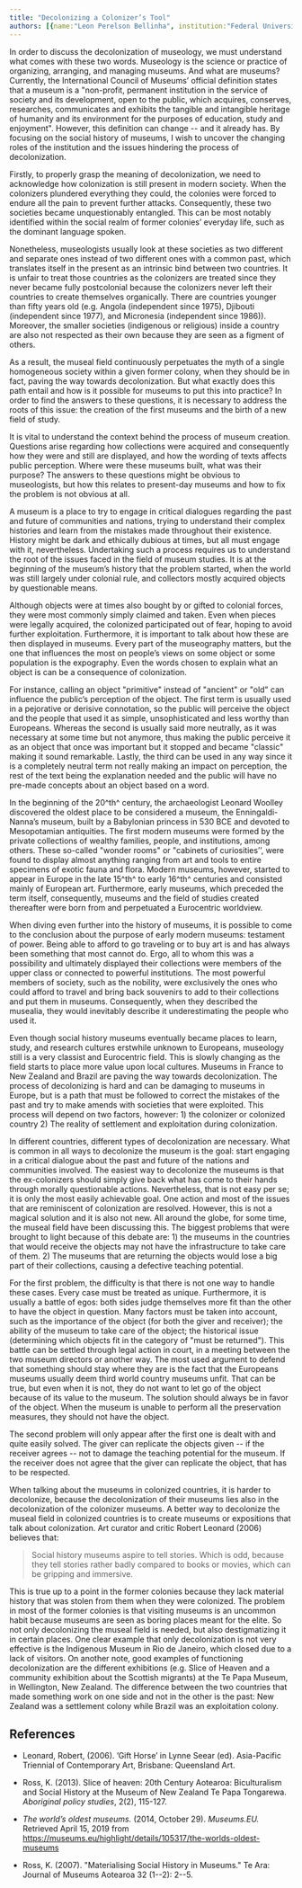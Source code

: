 ```yaml
---
title: "Decolonizing a Colonizer’s Tool"
authors: [{name:"Leon Perelson Bellinha", institution:"Federal University of the State of Rio de Janeiro – Rio de Janeiro, Brazil"}]
---
```


In order to discuss the decolonization of museology, we must understand
what comes with these two words. Museology is the science or practice of
organizing, arranging, and managing museums. And what are museums?
Currently, the International Council of Museums’ official definition
states that a museum is a "non-profit, permanent institution in the
service of society and its development, open to the public, which
acquires, conserves, researches, communicates and exhibits the tangible
and intangible heritage of humanity and its environment for the purposes
of education, study and enjoyment". However, this definition can change
-- and it already has. By focusing on the social history of museums, I
wish to uncover the changing roles of the institution and the issues
hindering the process of decolonization.

Firstly, to properly grasp the meaning of decolonization, we need to
acknowledge how colonization is still present in modern society. When
the colonizers plundered everything they could, the colonies were forced
to endure all the pain to prevent further attacks. Consequently, these
two societies became unquestionably entangled. This can be most notably
identified within the social realm of former colonies’ everyday life,
such as the dominant language spoken.

Nonetheless, museologists usually look at these societies as two
different and separate ones instead of two different ones with a common
past, which translates itself in the present as an intrinsic bind
between two countries. It is unfair to treat those countries as the
colonizers are treated since they never became fully postcolonial
because the colonizers never left their countries to create themselves
organically. There are countries younger than fifty years old (e.g.
Angola (independent since 1975), Djibouti (independent since 1977), and
Micronesia (independent since 1986)). Moreover, the smaller societies
(indigenous or religious) inside a country are also not respected as
their own because they are seen as a figment of others.

As a result, the museal field continuously perpetuates the myth of a
single homogeneous society within a given former colony, when they
should be in fact, paving the way towards decolonization. But what
exactly does this path entail and how is it possible for museums to put
this into practice? In order to find the answers to these questions, it
is necessary to address the roots of this issue: the creation of the
first museums and the birth of a new field of study.

It is vital to understand the context behind the process of museum
creation. Questions arise regarding how collections were acquired and
consequently how they were and still are displayed, and how the wording
of texts affects public perception. Where were these museums built, what
was their purpose? The answers to these questions might be obvious to
museologists, but how this relates to present-day museums and how to fix
the problem is not obvious at all.

A museum is a place to try to engage in critical dialogues regarding the
past and future of communities and nations, trying to understand their
complex histories and learn from the mistakes made throughout their
existence. History might be dark and ethically dubious at times, but all
must engage with it, nevertheless. Undertaking such a process requires
us to understand the root of the issues faced in the field of museum
studies. It is at the beginning of the museum’s history that the problem
started, when the world was still largely under colonial rule, and
collectors mostly acquired objects by questionable means.

Although objects were at times also bought by or gifted to colonial
forces, they were most commonly simply claimed and taken. Even when
pieces were legally acquired, the colonized participated out of fear,
hoping to avoid further exploitation. Furthermore, it is important to
talk about how these are then displayed in museums. Every part of the
museography matters, but the one that influences the most on people’s
views on some object or some population is the expography. Even the
words chosen to explain what an object is can be a consequence of
colonization.

For instance, calling an object "primitive" instead of "ancient" or
"old" can influence the public’s perception of the object. The first
term is usually used in a pejorative or derisive connotation, so the
public will perceive the object and the people that used it as simple,
unsophisticated and less worthy than Europeans. Whereas the second is
usually said more neutrally, as it was necessary at some time but not
anymore, thus making the public perceive it as an object that once was
important but it stopped and became "classic" making it sound
remarkable. Lastly, the third can be used in any way since it is a
completely neutral term not really making an impact on perception, the
rest of the text being the explanation needed and the public will have
no pre-made concepts about an object based on a word.

In the beginning of the 20^th^ century, the archaeologist Leonard
Woolley discovered the oldest place to be considered a museum, the
Enningaldi-Nanna’s museum, built by a Babylonian princess in 530 BCE and
devoted to Mesopotamian antiquities. The first modern museums were
formed by the private collections of wealthy families, people, and
institutions, among others. These so-called \"wonder rooms" or "cabinets
of curiosities’’, were found to display almost anything ranging from
art and tools to entire specimens of exotic fauna and flora. Modern
museums, however, started to appear in Europe in the late 15^th^ to
early 16^th^ centuries and consisted mainly of European art.
Furthermore, early museums, which preceded the term itself,
consequently, museums and the field of studies created thereafter were
born from and perpetuated a Eurocentric worldview.

When diving even further into the history of museums, it is possible to
come to the conclusion about the purpose of early modern museums:
testament of power. Being able to afford to go traveling or to buy art
is and has always been something that most cannot do. Ergo, all to whom
this was a possibility and ultimately displayed their collections were
members of the upper class or connected to powerful institutions. The
most powerful members of society, such as the nobility, were exclusively
the ones who could afford to travel and bring back souvenirs to add to
their collections and put them in museums. Consequently, when they
described the musealia, they would inevitably describe it
underestimating the people who used it.

Even though social history museums eventually became places to learn,
study, and research cultures erstwhile unknown to Europeans, museology
still is a very classist and Eurocentric field. This is slowly changing
as the field starts to place more value upon local cultures. Museums in
France to New Zealand and Brazil are paving the way towards
decolonization. The process of decolonizing is hard and can be damaging
to museums in Europe, but is a path that must be followed to correct the
mistakes of the past and try to make amends with societies that were
exploited. This process will depend on two factors, however: 1) the
colonizer or colonized country 2) The reality of settlement and
exploitation during colonization.

In different countries, different types of decolonization are necessary.
What is common in all ways to decolonize the museum is the goal: start
engaging in a critical dialogue about the past and future of the nations
and communities involved. The easiest way to decolonize the museums is
that the ex-colonizers should simply give back what has come to their
hands through morally questionable actions. Nevertheless, that is not
easy per se; it is only the most easily achievable goal. One action and
most of the issues that are reminiscent of colonization are resolved.
However, this is not a magical solution and it is also not new. All
around the globe, for some time, the museal field have been discussing
this. The biggest problems that were brought to light because of this
debate are: 1) the museums in the countries that would receive the
objects may not have the infrastructure to take care of them. 2) The
museums that are returning the objects would lose a big part of their
collections, causing a defective teaching potential.

For the first problem, the difficulty is that there is not one way to
handle these cases. Every case must be treated as unique. Furthermore,
it is usually a battle of egos: both sides judge themselves more fit
than the other to have the object in question. Many factors must be
taken into account, such as the importance of the object (for both the
giver and receiver); the ability of the museum to take care of the
object; the historical issue (determining which objects fit in the
category of "must be returned"). This battle can be settled through
legal action in court, in a meeting between the two museum directors or
another way. The most used argument to defend that something should stay
where they are is the fact that the Europeans museums usually deem third
world country museums unfit. That can be true, but even when it is not,
they do not want to let go of the object because of its value to the
museum. The solution should always be in favor of the object. When the
museum is unable to perform all the preservation measures, they should
not have the object.

The second problem will only appear after the first one is dealt with
and quite easily solved. The giver can replicate the objects given -- if
the receiver agrees -- not to damage the teaching potential for the
museum. If the receiver does not agree that the giver can replicate the
object, that has to be respected.

When talking about the museums in colonized countries, it is harder to
decolonize, because the decolonization of their museums lies also in the
decolonization of the colonizer museums. A better way to decolonize the
museal field in colonized countries is to create museums or expositions
that talk about colonization. Art curator and critic Robert Leonard
(2006) believes that:

> Social history museums aspire to tell stories. Which is odd, because
> they tell stories rather badly compared to books or movies, which can
> be gripping and immersive.

This is true up to a point in the former colonies because they lack
material history that was stolen from them when they were colonized. The
problem in most of the former colonies is that visiting museums is an
uncommon habit because museums are seen as boring places meant for the
elite. So not only decolonizing the museal field is needed, but also
destigmatizing it in certain places. One clear example that only
decolonization is not very effective is the Indigenous Museum in Rio de
Janeiro, which closed due to a lack of visitors. On another note, good
examples of functioning decolonization are the different exhibitions
(e.g. Slice of Heaven and a community exhibition about the Scottish
migrants) at the Te Papa Museum, in Wellington, New Zealand. The
difference between the two countries that made something work on one
side and not in the other is the past: New Zealand was a settlement
colony while Brazil was an exploitation colony.

## References

- Leonard, Robert, (2006). ’Gift Horse’ in Lynne Seear (ed).
  Asia-Pacific Triennial of Contemporary Art, Brisbane: Queensland Art.
- Ross, K. (2013). Slice of heaven: 20th Century Aotearoa: Biculturalism
  and Social History at the Museum of New Zealand Te Papa Tongarewa.
  *Aboriginal policy studies*, 2(2), 115-127.

- *The world’s oldest museums.* (2014, October 29). *Museums.EU.*
  Retrieved April 15, 2019 from
  https://museums.eu/highlight/details/105317/the-worlds-oldest-museums

- Ross, K. (2007). "Materialising Social History in Museums." Te Ara:
  Journal of Museums Aotearoa 32 (1--2): 2--5.